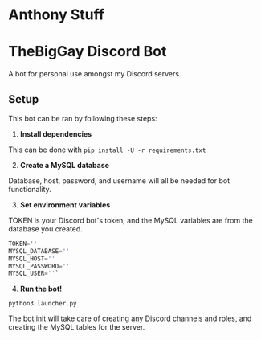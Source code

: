 # Anthony Stuff

# TheBigGay Discord Bot

A bot for personal use amongst my Discord servers.

## Setup

This bot can be ran by following these steps:

1. **Install dependencies**

This can be done with `pip install -U -r requirements.txt`

2. **Create a MySQL database**

Database, host, password, and username will all be needed for bot functionality.

3. **Set environment variables**

TOKEN is your Discord bot's token, and the MySQL variables are from the database you created.

```py
TOKEN=''
MYSQL_DATABASE=''
MYSQL_HOST=''
MYSQL_PASSWORD=''
MYSQL_USER=''`
```
4. **Run the bot!**

`python3 launcher.py`

The bot init will take care of creating any Discord channels and roles, and creating the MySQL tables for the server.
